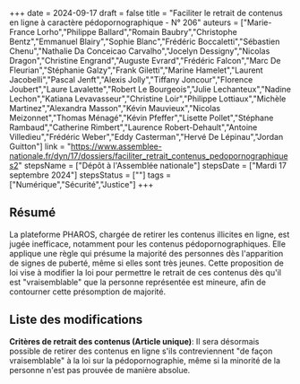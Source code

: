 +++
date = 2024-09-17
draft = false
title = "Faciliter le retrait de contenus en ligne à caractère pédopornographique - N° 206"
auteurs = ["Marie-France Lorho","Philippe Ballard","Romain Baubry","Christophe Bentz","Emmanuel Blairy","Sophie Blanc","Frédéric Boccaletti","Sébastien Chenu","Nathalie Da Conceicao Carvalho","Jocelyn Dessigny","Nicolas Dragon","Christine Engrand","Auguste Evrard","Frédéric Falcon","Marc De Fleurian","Stéphanie Galzy","Frank Giletti","Marine Hamelet","Laurent Jacobelli","Pascal Jenft","Alexis Jolly","Tiffany Joncour","Florence Joubert","Laure Lavalette","Robert Le Bourgeois","Julie Lechanteux","Nadine Lechon","Katiana Levavasseur","Christine Loir","Philippe Lottiaux","Michèle Martinez","Alexandra Masson","Kévin Mauvieux","Nicolas Meizonnet","Thomas Ménagé","Kévin Pfeffer","Lisette Pollet","Stéphane Rambaud","Catherine Rimbert","Laurence Robert-Dehault","Antoine Villedieu","Frédéric Weber","Eddy Casterman","Hervé De Lépinau","Jordan Guitton"]
link = "https://www.assemblee-nationale.fr/dyn/17/dossiers/faciliter_retrait_contenus_pedopornographiques2"
stepsName = ["Dépôt à l'Assemblée nationale"]
stepsDate = ["Mardi 17 septembre 2024"]
stepsStatus = [""]
tags = ["Numérique","Sécurité","Justice"]
+++

## Résumé

La plateforme PHAROS, chargée de retirer les contenus illicites en ligne, est jugée inefficace, notamment pour les contenus pédopornographiques. Elle applique une règle qui présume la majorité des personnes dès l'apparition de signes de puberté, même si elles sont très jeunes. Cette proposition de loi vise à modifier la loi pour permettre le retrait de ces contenus dès qu'il est "vraisemblable" que la personne représentée est mineure, afin de contourner cette présomption de majorité.

## Liste des modifications

**Critères de retrait des contenus (Article unique)**: Il sera désormais possible de retirer des contenus en ligne s'ils contreviennent "de façon vraisemblable" à la loi sur la pédopornographie, même si la minorité de la personne n'est pas prouvée de manière absolue.
